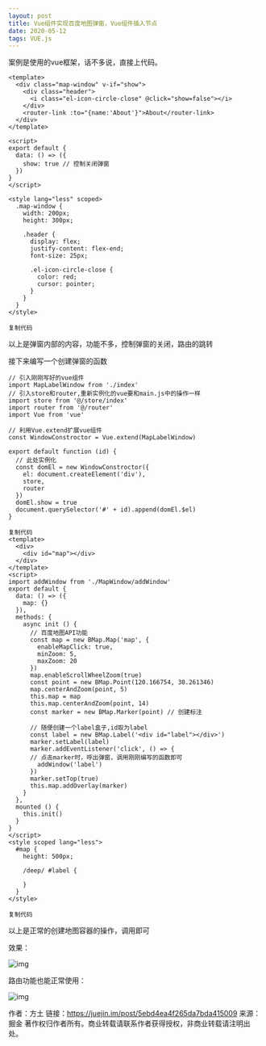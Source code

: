 ```yaml
---
layout: post
title: Vue组件实现百度地图弹窗，Vue组件插入节点
date: 2020-05-12 
tags: VUE.js   
---
```


案例是使用的vue框架，话不多说，直接上代码。

```
<template>
  <div class="map-window" v-if="show">
    <div class="header">
      <i class="el-icon-circle-close" @click="show=false"></i>
    </div>
    <router-link :to="{name:'About'}">About</router-link>
  </div>
</template>

<script>
export default {
  data: () => ({
    show: true // 控制关闭弹窗
  })
}
</script>

<style lang="less" scoped>
  .map-window {
    width: 200px;
    height: 300px;

    .header {
      display: flex;
      justify-content: flex-end;
      font-size: 25px;

      .el-icon-circle-close {
        color: red;
        cursor: pointer;
      }
    }
  }
</style>

复制代码
```

以上是弹窗内部的内容，功能不多，控制弹窗的关闭，路由的跳转

接下来编写一个创建弹窗的函数

```
// 引入刚刚写好的vue组件
import MapLabelWindow from './index'
// 引入store和router,重新实例化的vue要和main.js中的操作一样
import store from '@/store/index'
import router from '@/router'
import Vue from 'vue'

// 利用Vue.extend扩展vue组件
const WindowConstroctor = Vue.extend(MapLabelWindow)

export default function (id) {
  // 此处实例化
  const domEl = new WindowConstroctor({
    el: document.createElement('div'),
    store,
    router
  })
  domEl.show = true
  document.querySelector('#' + id).append(domEl.$el)
}

复制代码
<template>
  <div>
    <div id="map"></div>
  </div>
</template>
<script>
import addWindow from './MapWindow/addWindow'
export default {
  data: () => ({
    map: {}
  }),
  methods: {
    async init () {
      // 百度地图API功能
      const map = new BMap.Map('map', {
        enableMapClick: true,
        minZoom: 5,
        maxZoom: 20
      })
      map.enableScrollWheelZoom(true)
      const point = new BMap.Point(120.166754, 30.261346)
      map.centerAndZoom(point, 5)
      this.map = map
      this.map.centerAndZoom(point, 14)
      const marker = new BMap.Marker(point) // 创建标注

      // 随便创建一个label盒子,id取为label
      const label = new BMap.Label('<div id="label"></div>')
      marker.setLabel(label)
      marker.addEventListener('click', () => {
      // 点击marker时，呼出弹窗，调用刚刚编写的函数即可
        addWindow('label')
      })
      marker.setTop(true)
      this.map.addOverlay(marker)
    }
  },
  mounted () {
    this.init()
  }
}
</script>
<style scoped lang="less">
  #map {
    height: 500px;

    /deep/ #label {

    }
  }
</style>

复制代码
```

以上是正常的创建地图容器的操作，调用即可

效果：

![img](https://user-gold-cdn.xitu.io/2020/5/14/172137b93fb546d4?imageView2/0/w/1280/h/960/format/webp/ignore-error/1)

路由功能也能正常使用：





![img](https://user-gold-cdn.xitu.io/2020/5/14/172137bdcbc83d0b?imageView2/0/w/1280/h/960/format/webp/ignore-error/1)


作者：方土
链接：https://juejin.im/post/5ebd4ea4f265da7bda415009
来源：掘金
著作权归作者所有。商业转载请联系作者获得授权，非商业转载请注明出处。